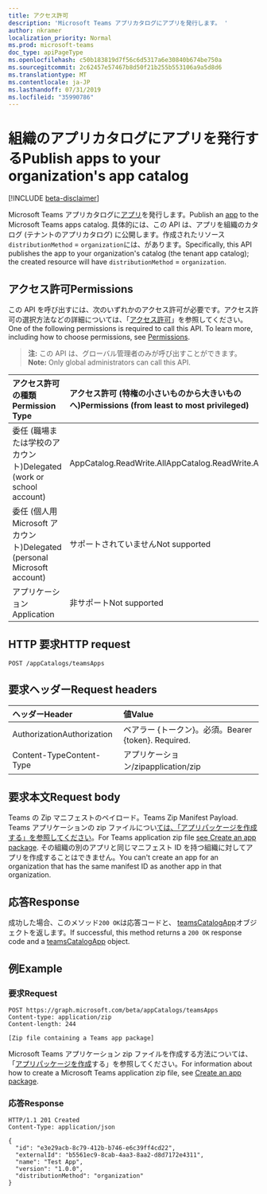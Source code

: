 ```yaml
---
title: アクセス許可
description: 'Microsoft Teams アプリカタログにアプリを発行します。 '
author: nkramer
localization_priority: Normal
ms.prod: microsoft-teams
doc_type: apiPageType
ms.openlocfilehash: c50b183819d7f56c6d5317a6e30840b674be750a
ms.sourcegitcommit: 2c62457e57467b8d50f21b255b553106a9a5d8d6
ms.translationtype: MT
ms.contentlocale: ja-JP
ms.lasthandoff: 07/31/2019
ms.locfileid: "35990786"
---
```

# <a name="publish-apps-to-your-organizations-app-catalog"></a><span data-ttu-id="9dfde-103">組織のアプリカタログにアプリを発行する</span><span class="sxs-lookup"><span data-stu-id="9dfde-103">Publish apps to your organization's app catalog</span></span>

[!INCLUDE [beta-disclaimer](../../includes/beta-disclaimer.md)]

<span data-ttu-id="9dfde-104">Microsoft Teams アプリカタログに[アプリ](../resources/teamsapp.md)を発行します。</span><span class="sxs-lookup"><span data-stu-id="9dfde-104">Publish an [app](../resources/teamsapp.md) to the Microsoft Teams apps catalog.</span></span> <span data-ttu-id="9dfde-105">具体的には、この API は、アプリを組織のカタログ (テナントのアプリカタログ) に公開します。作成されたリソース`distributionMethod`  =  `organization`には、があります。</span><span class="sxs-lookup"><span data-stu-id="9dfde-105">Specifically, this API publishes the app to your organization's catalog (the tenant app catalog); the created resource will have `distributionMethod` = `organization`.</span></span>

## <a name="permissions"></a><span data-ttu-id="9dfde-106">アクセス許可</span><span class="sxs-lookup"><span data-stu-id="9dfde-106">Permissions</span></span>

<span data-ttu-id="9dfde-p102">この API を呼び出すには、次のいずれかのアクセス許可が必要です。アクセス許可の選択方法などの詳細については、「[アクセス許可](https://developer.microsoft.com/graph/docs/concepts/permissions_reference)」を参照してください。</span><span class="sxs-lookup"><span data-stu-id="9dfde-p102">One of the following permissions is required to call this API. To learn more, including how to choose permissions, see [Permissions](https://developer.microsoft.com/graph/docs/concepts/permissions_reference).</span></span>

><span data-ttu-id="9dfde-109">**注:** この API は、グローバル管理者のみが呼び出すことができます。</span><span class="sxs-lookup"><span data-stu-id="9dfde-109">**Note:** Only global administrators can call this API.</span></span> 

| <span data-ttu-id="9dfde-110">アクセス許可の種類</span><span class="sxs-lookup"><span data-stu-id="9dfde-110">Permission Type</span></span>                        | <span data-ttu-id="9dfde-111">アクセス許可 (特権の小さいものから大きいものへ)</span><span class="sxs-lookup"><span data-stu-id="9dfde-111">Permissions (from least to most privileged)</span></span>|
|:----------------------------------     |:-------------|
| <span data-ttu-id="9dfde-112">委任 (職場または学校のアカウント)</span><span class="sxs-lookup"><span data-stu-id="9dfde-112">Delegated (work or school account)</span></span>     | <span data-ttu-id="9dfde-113">AppCatalog.ReadWrite.All</span><span class="sxs-lookup"><span data-stu-id="9dfde-113">AppCatalog.ReadWrite.All</span></span> |
| <span data-ttu-id="9dfde-114">委任 (個人用 Microsoft アカウント)</span><span class="sxs-lookup"><span data-stu-id="9dfde-114">Delegated (personal Microsoft account)</span></span> | <span data-ttu-id="9dfde-115">サポートされていません</span><span class="sxs-lookup"><span data-stu-id="9dfde-115">Not supported</span></span>|
| <span data-ttu-id="9dfde-116">アプリケーション</span><span class="sxs-lookup"><span data-stu-id="9dfde-116">Application</span></span>                            | <span data-ttu-id="9dfde-117">非サポート</span><span class="sxs-lookup"><span data-stu-id="9dfde-117">Not supported</span></span>|

## <a name="http-request"></a><span data-ttu-id="9dfde-118">HTTP 要求</span><span class="sxs-lookup"><span data-stu-id="9dfde-118">HTTP request</span></span>
<!-- { "blockType": "ignored" } -->
```http
POST /appCatalogs/teamsApps
```

## <a name="request-headers"></a><span data-ttu-id="9dfde-119">要求ヘッダー</span><span class="sxs-lookup"><span data-stu-id="9dfde-119">Request headers</span></span>

| <span data-ttu-id="9dfde-120">ヘッダー</span><span class="sxs-lookup"><span data-stu-id="9dfde-120">Header</span></span>        | <span data-ttu-id="9dfde-121">値</span><span class="sxs-lookup"><span data-stu-id="9dfde-121">Value</span></span>           |
|:--------------|:--------------  |
| <span data-ttu-id="9dfde-122">Authorization</span><span class="sxs-lookup"><span data-stu-id="9dfde-122">Authorization</span></span> | <span data-ttu-id="9dfde-p103">ベアラー {トークン}。必須。</span><span class="sxs-lookup"><span data-stu-id="9dfde-p103">Bearer {token}. Required.</span></span>  |
| <span data-ttu-id="9dfde-125">Content-Type</span><span class="sxs-lookup"><span data-stu-id="9dfde-125">Content-Type</span></span>  | <span data-ttu-id="9dfde-126">アプリケーション/zip</span><span class="sxs-lookup"><span data-stu-id="9dfde-126">application/zip</span></span> |

## <a name="request-body"></a><span data-ttu-id="9dfde-127">要求本文</span><span class="sxs-lookup"><span data-stu-id="9dfde-127">Request body</span></span>

<span data-ttu-id="9dfde-128">Teams の Zip マニフェストのペイロード。</span><span class="sxs-lookup"><span data-stu-id="9dfde-128">Teams Zip Manifest Payload.</span></span> <span data-ttu-id="9dfde-129">Teams アプリケーションの zip ファイルについ[ては、「アプリパッケージを作成する」を参照してください](https://docs.microsoft.com/en-us/microsoftteams/platform/concepts/apps/apps-package)。</span><span class="sxs-lookup"><span data-stu-id="9dfde-129">For Teams application zip file [see Create an app package](https://docs.microsoft.com/en-us/microsoftteams/platform/concepts/apps/apps-package).</span></span> <span data-ttu-id="9dfde-130">その組織の別のアプリと同じマニフェスト ID を持つ組織に対してアプリを作成することはできません。</span><span class="sxs-lookup"><span data-stu-id="9dfde-130">You can't create an app for an organization that has the same manifest ID as another app in that organization.</span></span>

## <a name="response"></a><span data-ttu-id="9dfde-131">応答</span><span class="sxs-lookup"><span data-stu-id="9dfde-131">Response</span></span>

<span data-ttu-id="9dfde-132">成功した場合、このメソッド`200 OK`は応答コードと、 [teamsCatalogApp](../resources/teamsapp.md)オブジェクトを返します。</span><span class="sxs-lookup"><span data-stu-id="9dfde-132">If successful, this method returns a `200 OK` response code and a [teamsCatalogApp](../resources/teamsapp.md) object.</span></span>

## <a name="example"></a><span data-ttu-id="9dfde-133">例</span><span class="sxs-lookup"><span data-stu-id="9dfde-133">Example</span></span>

### <a name="request"></a><span data-ttu-id="9dfde-134">要求</span><span class="sxs-lookup"><span data-stu-id="9dfde-134">Request</span></span>

```http
POST https://graph.microsoft.com/beta/appCatalogs/teamsApps
Content-type: application/zip
Content-length: 244

[Zip file containing a Teams app package]
```

<span data-ttu-id="9dfde-135">Microsoft Teams アプリケーション zip ファイルを作成する方法については、「[アプリパッケージを作成](https://docs.microsoft.com/en-us/microsoftteams/platform/concepts/apps/apps-package)する」を参照してください。</span><span class="sxs-lookup"><span data-stu-id="9dfde-135">For information about how to create a Microsoft Teams application zip file, see [Create an app package](https://docs.microsoft.com/en-us/microsoftteams/platform/concepts/apps/apps-package).</span></span> 

### <a name="response"></a><span data-ttu-id="9dfde-136">応答</span><span class="sxs-lookup"><span data-stu-id="9dfde-136">Response</span></span>

```
HTTP/1.1 201 Created
Content-Type: application/json

{
  "id": "e3e29acb-8c79-412b-b746-e6c39ff4cd22",
  "externalId": "b5561ec9-8cab-4aa3-8aa2-d8d7172e4311",
  "name": "Test App",
  "version": "1.0.0",
  "distributionMethod": "organization"
}
```
